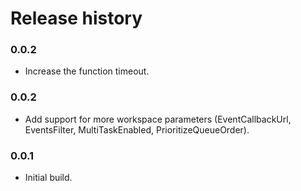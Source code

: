 # Release history

### 0.0.2
* Increase the function timeout.

### 0.0.2
* Add support for more workspace parameters (EventCallbackUrl, EventsFilter, MultiTaskEnabled, PrioritizeQueueOrder).

### 0.0.1
* Initial build.